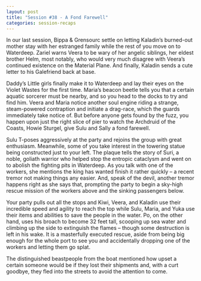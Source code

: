 ```yaml
---
layout: post
title: "Session #38 - A Fond Farewell"
categories: session-recaps
---
```

In our last session, Bippa & Grensourc settle on letting Kaladin’s burned-out mother stay with her estranged family while the rest of you move on to Waterdeep. Zariel warns Veera to be wary of her angelic siblings, her eldest brother Helm, most notably, who would very much disagree with Veera’s continued existence on the Material Plane. And finally, Kaladin sends a cute letter to his Galefriend back at base. 

Daddy’s Little girls finally make it to Waterdeep and lay their eyes on the Violet Wastes for the first time. Maria’s beacon beetle tells you that a certain aquatic sorcerer must be nearby, and so you head to the docks to try and find him. Veera and Maria notice another soul engine riding a strange, steam-powered contraption and initiate a drag-race, which the guards immediately take notice of. But before anyone gets found by the fuzz, you happen upon just the right slice of pier to watch the Archdruid of the Coasts, Howie Sturgel, give Sulu and Sally a fond farewell. 

Sulu T-poses aggressively at the party and rejoins the group with great enthusiasm. Meanwhile, some of you take interest in the towering statue being constructed just to your left. The plaque tells the story of Suri, a noble, goliath warrior who helped stop the entropic cataclysm and went on to abolish the fighting pits in Waterdeep. As you talk with one of the workers, she mentions the king has wanted finish it rather quickly  – a recent tremor not making things any easier. And, speak of the devil, another tremor happens right as she says that, prompting the party to begin a sky-high rescue mission of the workers above and the sinking passengers below. 

Your party pulls out all the stops and Kiwi, Veera, and Kaladin use their incredible speed and agility to reach the top while Sulu, Maria, and Yuka use their items and abilities to save the people in the water. Po, on the other hand, uses his broach to become 32 feet tall, scooping up sea water and climbing up the side to extinguish the flames – though some destruction is left in his wake. It is a masterfully executed rescue, aside from being big enough for the whole port to see you and accidentally dropping one of the workers and letting them go splat. 

The distinguished beastpeople from the boat mentioned how upset a certain someone would be if they lost their shipments and, with a curt goodbye, they fled into the streets to avoid the attention to come.
